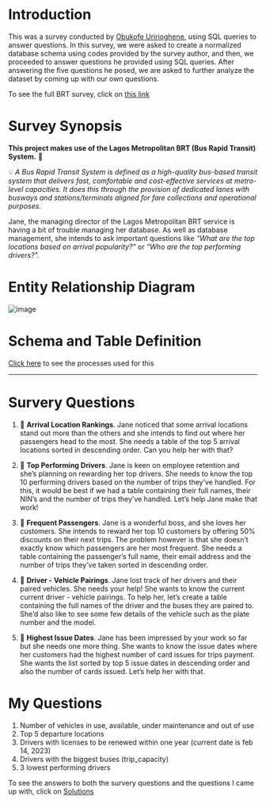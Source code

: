 # Introduction
This was a survey conducted by [Obukofe Uririoghene](https://github.com/JosephObukofe), using SQL queries to answer questions.
In this survey, we were asked to create a normalized database schema using codes provided by the survey author, and then, we proceeded to answer questions he provided using SQL queries.
After answering the five questions he posed, we are asked to further analyze the dataset by coming up with our own questions.

To see the full BRT survey, click on [this link](https://obukofe.notion.site/obukofe/SQL-Survey-501f61a843ab4a60879e60601eedeaac)

# Survey Synopsis

**This project makes use of the Lagos Metropolitan BRT (Bus Rapid Transit) System.** 🚌


💡 *A Bus Rapid Transit System is defined as a high-quality bus-based transit system that delivers fast, comfortable and cost-effective services at metro-level capacities. It does this through the provision of dedicated lanes with busways and stations/terminals aligned for fare collections and operational purposes.*



Jane, the managing director of the Lagos Metropolitan BRT service is having a bit of trouble managing her database. As well as database management, she intends to ask important questions like *“What are the top locations based on arrival popularity?”* or *“Who are the top performing drivers?”.*

# Entity Relationship Diagram
![image](https://user-images.githubusercontent.com/113924978/223856602-dcc5ec24-bafa-4701-8d6c-8965efbf3fad.png)

# Schema and Table Definition
[Click here](https://github.com/imanjokko/Lagos-Metropolitan-BRT/blob/main/Schema%20and%20Table%20definitions.md) to see the processes used for this

---

# Survery Questions
1. 🎯 **Arrival Location Rankings**. Jane noticed that some arrival locations stand out more than the others and she intends to find out where her passengers head to the most. She needs a table of the top 5 arrival locations sorted in descending order. Can you help her with that?

2. 🎯 **Top Performing Drivers**. Jane is keen on employee retention and she’s planning on rewarding her top drivers. She needs to know the top 10 performing drivers based on the number of trips they’ve handled. For this, it would be best if we had a table containing their full names, their NIN’s and the number of trips they’ve handled. Let’s help Jane make that work!

3. 🎯 **Frequent Passengers**. Jane is a wonderful boss, and she loves her customers. She intends to reward her top 10 customers by offering 50% discounts on their next trips. The problem however is that she doesn’t exactly know which passengers are her most frequent. She needs a table containing the passenger’s full name, their email address and the number of trips they’ve taken sorted in descending order. 

4. 🎯 **Driver - Vehicle Pairings**. Jane lost track of her drivers and their paired vehicles. She needs your help! She wants to know the current current driver - vehicle pairings. To help her, let’s create a table containing the full names of the driver and the buses they are paired to. She’d also like to see some few details of the vehicle such as the plate number and the model.

5. 🎯 **Highest Issue Dates**. Jane has been impressed by your work so far but she needs one more thing. She wants to know the issue dates where her customers had the highest number of card issues for trips payment. She wants the list sorted by top 5 issue dates in descending order and also the number of cards issued. Let’s help her with that.

# My Questions
1. Number of vehicles in use, available, under maintenance and out of use
2. Top 5 departure locations
3. Drivers with licenses to be renewed within one year (current date is feb 14, 2023)
4. Drivers with the biggest buses (trip_capacity)
5. 3 lowest performing drivers

To see the answers to both the survery questions and the questions I came up with, click on [Solutions](https://github.com/imanjokko/Lagos-Metropolitan-BRT/blob/main/Solutions.md)
